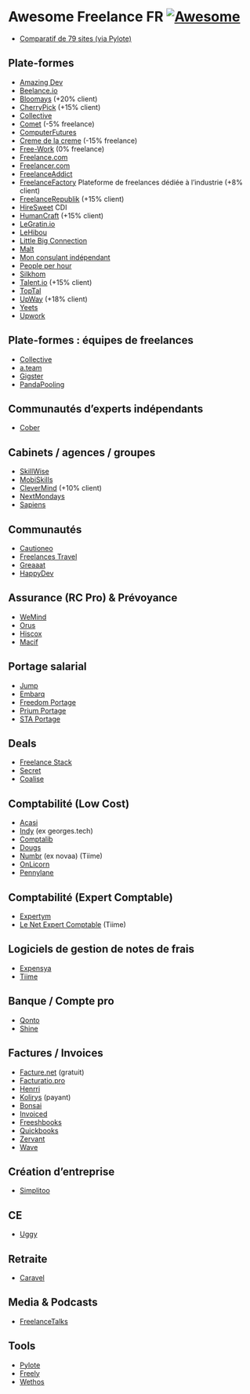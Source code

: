 # Awesome Freelance FR [![Awesome](https://awesome.re/badge.svg)](https://awesome.re)

- [Comparatif de 79 sites (via Pylote)](https://airtable.com/shr3fRtfLTryl0YoV/tbli29C4ZdaKD4qKz)

## Plate-formes

- [Amazing Dev](https://amazing.dev/)
- [Beelance.io](https://beelance.io/)
- [Bloomays](https://www.bloomays.com/) (+20% client)
- [CherryPick](https://app.cherry-pick.io/) (+15% client)
- [Collective](https://www.collective.work/)
- [Comet](https://hellocomet.co/) (-5% freelance)
- [ComputerFutures](https://www.computerfutures.com/fr-fr/)
- [Creme de la creme](https://cremedelacreme.io) (-15% freelance)
- [Free-Work](https://www.free-work.com/fr/tech-it) (0% freelance)
- [Freelance.com](https://plateforme.freelance.com/)
- [Freelancer.com](https://www.freelancer.com/)
- [FreelanceAddict](https://freelanceaddict.com/)
- [FreelanceFactory](https://freelance-factory.fr/) Plateforme de freelances dédiée à l’industrie  (+8% client)
- [FreelanceRepublik](https://www.freelancerepublik.com/) (+15% client)
- [HireSweet](https://www.hiresweet.com/fr-fr/home) CDI
- [HumanCraft](https://www.humancraft.eu/) (+15% client)
- [LeGratin.io](https://www.legratin.io/)
- [LeHibou](https://www.lehibou.com/)
- [Little Big Connection](https://www.littlebigconnection.com/fr/)
- [Malt](https://www.malt.fr/)
- [Mon consulant indépendant](https://www.mon-consultant-independant.com/)
- [People per hour](https://www.peopleperhour.com/)
- [Silkhom](https://www.silkhom.com/)
- [Talent.io](https://www.talent.io/p/fr-fr/home) (+15% client)
- [TopTal](https://www.toptal.com/)
- [UpWay](https://www.upway.io/fr/) (+18% client)
- [Yeets](https://www.yeets.fr/)
- [Upwork](https://www.upwork.com/)

## Plate-formes : équipes de freelances

- [Collective](https://www.collective.work/)
- [a.team](https://www.a.team/)
- [Gigster](https://gigster.com/)
- [PandaPooling](https://www.pandopooling.com/)

## Communautés d’experts indépendants

- [Cober](https://www.cober.fr/)

## Cabinets / agences / groupes

- [SkillWise](https://www.skillwise.fr/)
- [MobiSkills](https://mobiskill.fr/)
- [CleverMind](https://www.clevermind.fr/) (+10% client)
- [NextMondays](https://nextmondays.com/)
- [Sapiens](https://sapiens.biz/)

## Communautés

- [Cautioneo](https://www.cautioneo.com/)
- [Freelances Travel](https://www.freelances.travel/le-concept)
- [Greaaat](http://greaaat.com/)
- [HappyDev](https://happy-dev.fr/fr/nous-rejoindre)

## Assurance (RC Pro) & Prévoyance

- [WeMind](https://www.wemind.io/)
- [Orus](https://www.orus.eu/)
- [Hiscox](https://www.hiscox.fr/)
- [Macif](https://www.macif.fr/assurance/professionnels-et-entreprises/artisans-commercants-professions-liberales/multigarantie-activite-professionnelle)

## Portage salarial

- [Jump](https://www.join-jump.com/)
- [Embarq](https://www.embarq.fr/)
- [Freedom Portage](https://freedomportage.com/)
- [Prium Portage](https://prium-portage.com/)
- [STA Portage](https://www.sta-portage.com/)

## Deals

- [Freelance Stack](https://www.freelance-stack.io/)
- [Secret](https://www.joinsecret.com)
- [Coalise](https://www.coalise.com/)

## Comptabilité (Low Cost)

- [Acasi](https://www.acasi.io/)
- [Indy](https://www.indy.fr/) (ex georges.tech)
- [Comptalib](https://www.comptalib.com/)
- [Dougs](https://www.dougs.fr/)
- [Numbr](https://numbr.co/) (ex novaa) (Tiime)
- [OnLicorn](https://onlicorn.fr/)
- [Pennylane](https://www.pennylane.com/)

## Comptabilité (Expert Comptable)

- [Expertym](https://cabinetexpertym.com/)
- [Le Net Expert Comptable](http://www.le-net-expert-comptable.com/) (Tiime)

## Logiciels de gestion de notes de frais

- [Expensya](https://www.expensya.com/fr)
- [Tiime](https://tiime.fr/)


## Banque / Compte pro

- [Qonto](https://qonto.com/fr)
- [Shine](https://www.shine.fr/)

## Factures / Invoices

- [Facture.net](https://www.facture.net/) (gratuit)
- [Facturatio.pro](https://www.facturation.pro/)
- [Henrri](https://www.henrri.com/)
- [Kolirys](https://www.kolirys.fr/) (payant)
- [Bonsai](https://www.hellobonsai.com/)
- [Invoiced](https://invoiced.com/)
- [Freeshbooks](https://www.freshbooks.com/)
- [Quickbooks](https://quickbooks.intuit.com/fr/facturation-en-ligne/)
- [Zervant](https://www.zervant.com/)
- [Wave](https://www.waveapps.com/accounting/freelancers)


## Création d’entreprise

- [Simplitoo](https://www.simplitoo.fr/)

## CE

- [Uggy](https://uggy.io/)

## Retraite

- [Caravel](https://www.getcaravel.fr/)


## Media & Podcasts

- [FreelanceTalks](https://talks.freelancerepublik.com/)

## Tools

- [Pylote](https://pylote.io/)
- [Freely](https://www.freely.tax/)
- [Wethos](https://www.wethos.co/)
